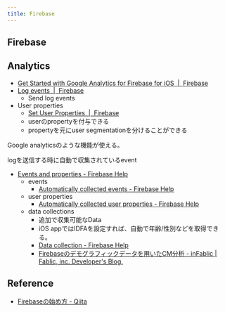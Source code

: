 ```yaml
---
title: Firebase
---
```


## Firebase


## Analytics
* [Get Started with Google Analytics for Firebase for iOS  |  Firebase](https://firebase.google.com/docs/analytics/ios/start)
* [Log events  |  Firebase](https://firebase.google.com/docs/analytics/ios/events)
    * Send log events
* User properties
    * [Set User Properties  |  Firebase](https://firebase.google.com/docs/analytics/ios/properties)
    * userのpropertyを付与できる
    * propertyを元にuser segmentationを分けることができる

Google analyticsのような機能が使える。

logを送信する時に自動で収集されているevent

* [Events and properties - Firebase Help](https://support.google.com/firebase/topic/6317484?hl=en&ref_topic=6386699)
    * events
        * [Automatically collected events - Firebase Help](https://support.google.com/firebase/answer/6317485)
    * user properties
        * [Automatically collected user properties - Firebase Help](https://support.google.com/firebase/answer/6317486)
    * data collections
        * 追加で収集可能なData
        * iOS appではIDFAを設定すれば、自動で年齢/性別などを取得できる。
        * [Data collection - Firebase Help](https://support.google.com/firebase/answer/6318039)
        * [Firebaseのデモグラフィックデータを用いたCM分析 - inFablic | Fablic, inc. Developer's Blog.](http://in.fablic.co.jp/entry/2017/08/30/100000)


## Reference
* [Firebaseの始め方 - Qiita](https://qiita.com/kohashi/items/43ea22f61ade45972881)
